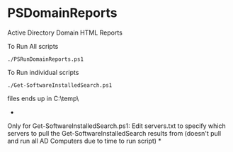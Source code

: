 # PSDomainReports
Active Directory Domain HTML Reports

To Run All scripts
```
./PSRunDomainReports.ps1
```
To Run individual scripts
```
./Get-SoftwareInstalledSearch.ps1
```
files ends up in C:\temp\


*
Only for Get-SoftwareInstalledSearch.ps1:
Edit servers.txt to specify which servers to pull the Get-SoftwareInstalledSearch results from (doesn't pull and run all AD Computers due to time to run script)
*
